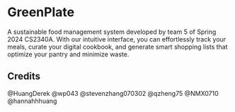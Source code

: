 # GreenPlate
A sustainable food management system developed by team 5 of Spring 2024 CS2340A. With our intuitive interface, you can effortlessly track your meals, curate your digital cookbook, and generate smart shopping lists that optimize your pantry and minimize waste.

## Credits
@HuangDerek
@wp043
@stevenzhang070302
@qzheng75
@NMX0710
@hannahhhuang
